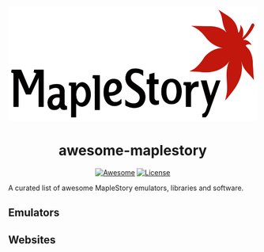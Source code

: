 <p align="center">
  <img alt="MapleStory Unity Logo" src="./etc/logo.png" width="600" height="232" />
</p>

<h1 align="center">awesome-maplestory</h1>

<p align="center">
  <a href="https://github.com/sindresorhus/awesome"><img alt="Awesome" src="https://cdn.rawgit.com/sindresorhus/awesome/d7305f38d29fed78fa85652e3a63e154dd8e8829/media/badge.svg" /></a>
  <a href="http://unlicense.org/"><img alt="License" src="https://img.shields.io/badge/license-Unlicense-blue.svg" /></a>
</p>

A curated list of awesome MapleStory emulators, libraries and software.

## Emulators

## Websites
